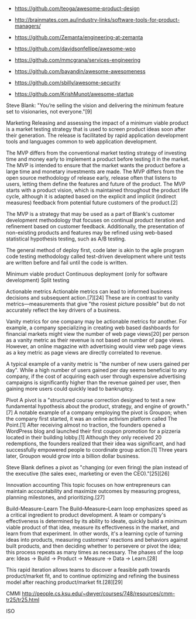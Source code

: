 * <https://github.com/teoga/awesome-product-design>
* <http://brainmates.com.au/industry-links/software-tools-for-product-managers/>
* <https://github.com/Zemanta/engineering-at-zemanta>
* <https://github.com/davidsonfellipe/awesome-wpo>
* <https://github.com/mmcgrana/services-engineering>

* <https://github.com/bayandin/awesome-awesomeness>
* <https://github.com/sbilly/awesome-security>
* <https://github.com/KrishMunot/awesome-startup>



Steve Blank: "You’re selling the vision and delivering the minimum feature set to visionaries, not everyone."[9]

Marketing
Releasing and assessing the impact of a minimum viable product is a market testing strategy that is used to screen product ideas soon after their generation. The release is facilitated by rapid application development tools and languages common to web application development.

The MVP differs from the conventional market testing strategy of investing time and money early to implement a product before testing it in the market. The MVP is intended to ensure that the market wants the product before a large time and monetary investments are made. The MVP differs from the open source methodology of release early, release often that listens to users, letting them define the features and future of the product. The MVP starts with a product vision, which is maintained throughout the product life cycle, although it is adapted based on the explicit and implicit (indirect measures) feedback from potential future customers of the product.[2]

The MVP is a strategy that may be used as a part of Blank's customer development methodology that focuses on continual product iteration and refinement based on customer feedback. Additionally, the presentation of non-existing products and features may be refined using web-based statistical hypothesis testing, such as A/B testing.

The general method of deploy first, code later is akin to the agile program code testing methodology called test-driven development where unit tests are written before and fail until the code is written.


Minimum viable product
Continuous deployment (only for software development)
Split testing

Actionable metrics
Actionable metrics can lead to informed business decisions and subsequent action.[7][24] These are in contrast to vanity metrics—measurements that give "the rosiest picture possible" but do not accurately reflect the key drivers of a business.

Vanity metrics for one company may be actionable metrics for another. For example, a company specializing in creating web based dashboards for financial markets might view the number of web page views[20] per person as a vanity metric as their revenue is not based on number of page views. However, an online magazine with advertising would view web page views as a key metric as page views are directly correlated to revenue.

A typical example of a vanity metric is "the number of new users gained per day". While a high number of users gained per day seems beneficial to any company, if the cost of acquiring each user through expensive advertising campaigns is significantly higher than the revenue gained per user, then gaining more users could quickly lead to bankruptcy.

Pivot
A pivot is a "structured course correction designed to test a new fundamental hypothesis about the product, strategy, and engine of growth."[7] A notable example of a company employing the pivot is Groupon; when the company first started, it was an online activism platform called The Point.[1] After receiving almost no traction, the founders opened a WordPress blog and launched their first coupon promotion for a pizzeria located in their building lobby.[1] Although they only received 20 redemptions, the founders realized that their idea was significant, and had successfully empowered people to coordinate group action.[1] Three years later, Groupon would grow into a billion dollar business.

Steve Blank defines a pivot as "changing (or even firing) the plan instead of the executive (the sales exec, marketing or even the CEO)."[25][26]

Innovation accounting
This topic focuses on how entrepreneurs can maintain accountability and maximize outcomes by measuring progress, planning milestones, and prioritizing.[27]

Build-Measure-Learn
The Build–Measure–Learn loop emphasizes speed as a critical ingredient to product development. A team or company's effectiveness is determined by its ability to ideate, quickly build a minimum viable product of that idea, measure its effectiveness in the market, and learn from that experiment. In other words, it's a learning cycle of turning ideas into products, measuring customers' reactions and behaviors against built products, and then deciding whether to persevere or pivot the idea; this process repeats as many times as necessary. The phases of the loop are: Ideas → Build → Product → Measure → Data → Learn.[28]

This rapid iteration allows teams to discover a feasible path towards product/market fit, and to continue optimizing and refining the business model after reaching product/market fit.[28][29]



CMMI
<http://people.cs.ksu.edu/~dwyer/courses/748/resources/cmm-tr25/tr25.html>

ISO